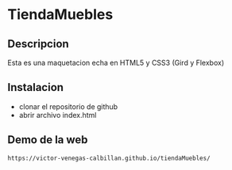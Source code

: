 # TiendaMuebles

## Descripcion 
Esta es una maquetacion echa en HTML5 y CSS3 (Gird y Flexbox)

## Instalacion 
- clonar el repositorio de github
- abrir archivo index.html

## Demo de la web
```
https://victor-venegas-calbillan.github.io/tiendaMuebles/
```
